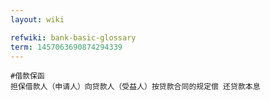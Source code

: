 ```yaml
---
layout: wiki

refwiki: bank-basic-glossary
term: 1457063690874294339
---
```


```
#借款保函 
担保借款人（申请人）向贷款人（受益人）按贷款合同的规定偿 还贷款本息

```
